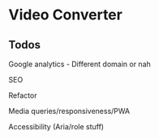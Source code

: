 # Video Converter

## Todos

Google analytics - Different domain or nah

SEO

Refactor

Media queries/responsiveness/PWA

Accessibility (Aria/role stuff)

